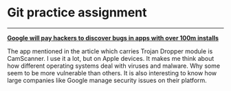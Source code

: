 # Git practice assignment
----
<a href="https://www.developer-tech.com/news/2019/aug/30/google-pay-hackers-discover-bugs-apps-installs/">**Google will pay hackers to discover bugs in apps with over 100m installs** </a>

The app mentioned in the article which carries Trojan Dropper module is CamScanner. I use it a lot, but on Apple devices. It makes me think about how different operating systems deal with viruses and malware. Why some seem to be more vulnerable than others. It is also interesting to know how large companies like Google manage security issues on their platform.